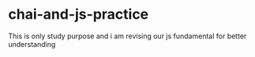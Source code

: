 # chai-and-js-practice
This is only study purpose and i am revising our js fundamental for better understanding 
